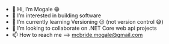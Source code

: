 - 👋 Hi, I’m Mogale 😁
- 👀 I’m interested in building software
- 🌱 I’m currently learning Versioning 😉 (not version control 😅)
- 💞️ I’m looking to collaborate on .NET Core web api projects
- 📫 How to reach me --> mcbride.mogale@gmail.com

<!---
gummy-b/gummy-b is a ✨ special ✨ repository because its `README.md` (this file) appears on your GitHub profile.
You can click the Preview link to take a look at your changes.
--->

